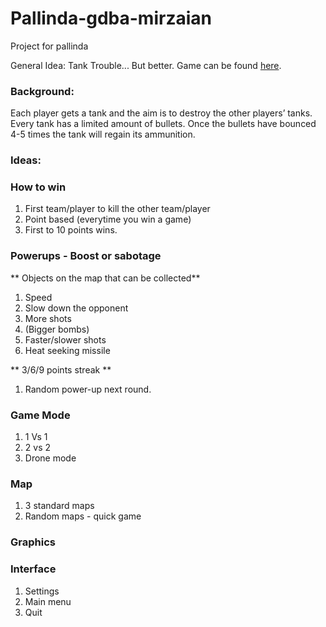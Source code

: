 # Pallinda-gdba-mirzaian
Project for pallinda

General Idea: Tank Trouble... But better. Game can be found [here](https://tanktrouble.com/).

### Background:
Each player gets a tank and the aim is to destroy the other players’ tanks. Every tank has a limited amount of bullets. Once the bullets have bounced 4-5 times the tank will regain its ammunition.

### Ideas:

### How to win
1. First team/player to kill the other team/player
2. Point based (everytime you win a game)
3. First to 10 points wins.

### Powerups - Boost or sabotage

** Objects on the map that can be collected**
1. Speed
2. Slow down the opponent
3. More shots
4. (Bigger bombs)
5. Faster/slower shots
6. Heat seeking missile

** 3/6/9 points streak **

1. Random power-up next round.

### Game Mode
1. 1 Vs 1
2. 2 vs 2
3. Drone mode

### Map
1. 3 standard maps
2. Random maps - quick game


### Graphics

### Interface
1. Settings
2. Main menu
3. Quit
